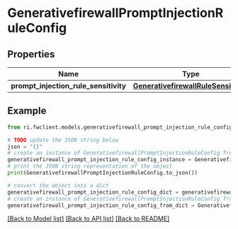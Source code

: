 # GenerativefirewallPromptInjectionRuleConfig


## Properties

Name | Type | Description | Notes
------------ | ------------- | ------------- | -------------
**prompt_injection_rule_sensitivity** | [**GenerativefirewallRuleSensitivity**](GenerativefirewallRuleSensitivity.md) |  | [optional] 

## Example

```python
from ri.fwclient.models.generativefirewall_prompt_injection_rule_config import GenerativefirewallPromptInjectionRuleConfig

# TODO update the JSON string below
json = "{}"
# create an instance of GenerativefirewallPromptInjectionRuleConfig from a JSON string
generativefirewall_prompt_injection_rule_config_instance = GenerativefirewallPromptInjectionRuleConfig.from_json(json)
# print the JSON string representation of the object
print(GenerativefirewallPromptInjectionRuleConfig.to_json())

# convert the object into a dict
generativefirewall_prompt_injection_rule_config_dict = generativefirewall_prompt_injection_rule_config_instance.to_dict()
# create an instance of GenerativefirewallPromptInjectionRuleConfig from a dict
generativefirewall_prompt_injection_rule_config_from_dict = GenerativefirewallPromptInjectionRuleConfig.from_dict(generativefirewall_prompt_injection_rule_config_dict)
```
[[Back to Model list]](../README.md#documentation-for-models) [[Back to API list]](../README.md#documentation-for-api-endpoints) [[Back to README]](../README.md)

